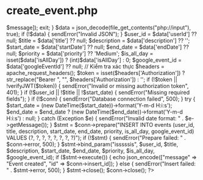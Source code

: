 #  create_event.php

<?php
ini_set('display_errors', 1);
ini_set('display_startup_errors', 1);
error_reporting(E_ALL);

header("Content-Type: application/json");
include "db_connect.php";
include "config.php";

// Đặt múi giờ server
date_default_timezone_set('Asia/Ho_Chi_Minh'); // +07:00

// ^^ Hàm xác minh JWT
function verifyJWT($token) {
    $secret = JWT_SECRET;
    $parts = explode('.', $token);
    if (count($parts) !== 3) {
        return false;
    }
    list($header, $payload, $signature) = $parts;
    $expectedSignature = base64_encode(hash_hmac("sha256", "$header.$payload", $secret, true));
    if ($signature !== $expectedSignature) {
        return false;
    }
    $payloadData = json_decode(base64_decode($payload), true);
    if (!$payloadData || !isset($payloadData['exp']) || $payloadData['exp'] < time()) {
        return false;
    }
    return true;
}

// Hàm trả về lỗi với mã HTTP
function sendError($message, $httpCode = 400) {
    http_response_code($httpCode);
    echo json_encode(["error" => $message]);
    exit;
}

$data = json_decode(file_get_contents("php://input"), true);
if (!$data) {
    sendError("Invalid JSON");
}

$user_id = $data['userId'] ?? null;
$title = $data['title'] ?? null;
$description = $data['description'] ?? '';
$start_date = $data['startDate'] ?? null;
$end_date = $data['endDate'] ?? null;
$priority = $data['priority'] ?? 'Medium';
$is_all_day = isset($data['isAllDay']) ? (int)$data['isAllDay'] : 0;
$google_event_id = $data['googleEventId'] ?? null;

// Kiểm tra xác thực
$headers = apache_request_headers();
$token = isset($headers['Authorization']) ? str_replace("Bearer ", "", $headers['Authorization']) : '';
if (!$token || !verifyJWT($token)) {
    sendError("Invalid or missing authorization token", 401);
}

if (!$user_id || !$title || !$start_date) {
    sendError("Missing required fields");
}

if (!$conn) {
    sendError("Database connection failed", 500);
}

try {
    $start_date = (new DateTime($start_date))->format('Y-m-d H:i:s');
    $end_date = $end_date ? (new DateTime($end_date))->format('Y-m-d H:i:s') : null;
} catch (Exception $e) {
    sendError("Invalid date format: " . $e->getMessage());
}

$stmt = $conn->prepare("INSERT INTO events (user_id, title, description, start_date, end_date, priority, is_all_day, google_event_id) VALUES (?, ?, ?, ?, ?, ?, ?, ?)");
if (!$stmt) {
    sendError("Prepare failed: " . $conn->error, 500);
}
$stmt->bind_param("isssssis", $user_id, $title, $description, $start_date, $end_date, $priority, $is_all_day, $google_event_id);

if ($stmt->execute()) {
    echo json_encode(["message" => "Event created", "id" => $conn->insert_id]);
} else {
    sendError("Insert failed: " . $stmt->error, 500);
}

$stmt->close();
$conn->close();
?>
